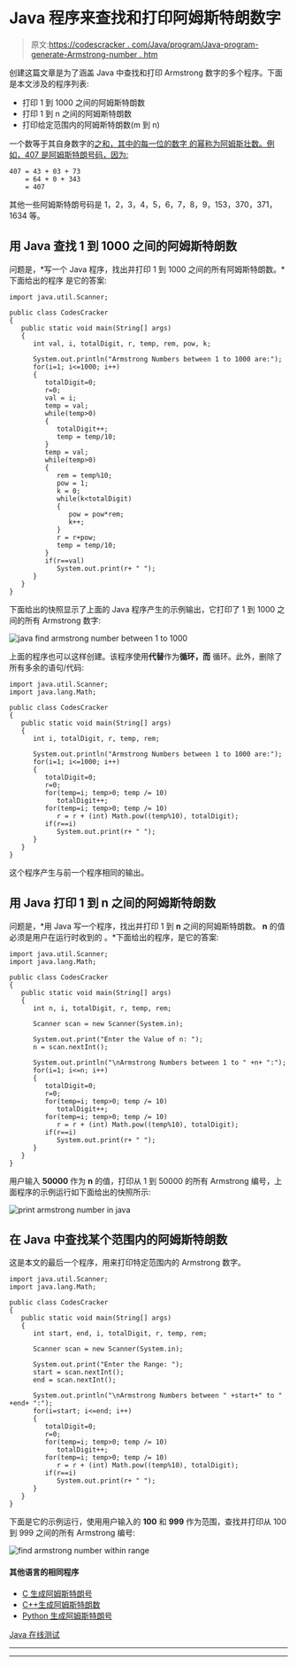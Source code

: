 # Java 程序来查找和打印阿姆斯特朗数字

> 原文:[https://codescracker . com/Java/program/Java-program-generate-Armstrong-number . htm](https://codescracker.com/java/program/java-program-generate-armstrong-number.htm)

创建这篇文章是为了涵盖 Java 中查找和打印 Armstrong 数字的多个程序。下面是本文涉及的程序列表:

*   打印 1 到 1000 之间的阿姆斯特朗数
*   打印 1 到 n 之间的阿姆斯特朗数
*   打印给定范围内的阿姆斯特朗数(m 到 n)

一个数等于其自身数字的<u>之和，其中<u>的每一位的数字</u> 的幂称为阿姆斯壮数。例如，407 是阿姆斯特朗号码，因为:</u>

```
407 = 43 + 03 + 73
    = 64 + 0 + 343
    = 407
```

其他一些阿姆斯特朗号码是 1，2，3，4，5，6，7，8，9，153，370，371，1634 等。

## 用 Java 查找 1 到 1000 之间的阿姆斯特朗数

问题是，*写一个 Java 程序，找出并打印 1 到 1000 之间的所有阿姆斯特朗数。*下面给出的程序 是它的答案:

```
import java.util.Scanner;

public class CodesCracker
{
   public static void main(String[] args)
   {
      int val, i, totalDigit, r, temp, rem, pow, k;

      System.out.println("Armstrong Numbers between 1 to 1000 are:");
      for(i=1; i<=1000; i++)
      {
         totalDigit=0;
         r=0;
         val = i;
         temp = val;
         while(temp>0)
         {
            totalDigit++;
            temp = temp/10;
         }
         temp = val;
         while(temp>0)
         {
            rem = temp%10;
            pow = 1;
            k = 0;
            while(k<totalDigit)
            {
               pow = pow*rem;
               k++;
            }
            r = r+pow;
            temp = temp/10;
         }
         if(r==val)
            System.out.print(r+ " ");
      }
   }
}
```

下面给出的快照显示了上面的 Java 程序产生的示例输出，它打印了 1 到 1000 之间的所有 Armstrong 数字:

![java find armstrong number between 1 to 1000](../Images/0b8db6483210fc5b915da79e59456c86.png)

上面的程序也可以这样创建。该程序使用**代替**作为**循环，而** 循环。此外，删除了所有多余的语句/代码:

```
import java.util.Scanner;
import java.lang.Math;

public class CodesCracker
{
   public static void main(String[] args)
   {
      int i, totalDigit, r, temp, rem;

      System.out.println("Armstrong Numbers between 1 to 1000 are:");
      for(i=1; i<=1000; i++)
      {
         totalDigit=0;
         r=0;
         for(temp=i; temp>0; temp /= 10)
            totalDigit++;
         for(temp=i; temp>0; temp /= 10)
            r = r + (int) Math.pow((temp%10), totalDigit);
         if(r==i)
            System.out.print(r+ " ");
      }
   }
}
```

这个程序产生与前一个程序相同的输出。

## 用 Java 打印 1 到 n 之间的阿姆斯特朗数

问题是，*用 Java 写一个程序，找出并打印 1 到 **n** 之间的阿姆斯特朗数。 **n** 的值必须是用户在运行时收到的 。*下面给出的程序，是它的答案:

```
import java.util.Scanner;
import java.lang.Math;

public class CodesCracker
{
   public static void main(String[] args)
   {
      int n, i, totalDigit, r, temp, rem;

      Scanner scan = new Scanner(System.in);

      System.out.print("Enter the Value of n: ");
      n = scan.nextInt();

      System.out.println("\nArmstrong Numbers between 1 to " +n+ ":");
      for(i=1; i<=n; i++)
      {
         totalDigit=0;
         r=0;
         for(temp=i; temp>0; temp /= 10)
            totalDigit++;
         for(temp=i; temp>0; temp /= 10)
            r = r + (int) Math.pow((temp%10), totalDigit);
         if(r==i)
            System.out.print(r+ " ");
      }
   }
}
```

用户输入 **50000** 作为 **n** 的值，打印从 1 到 50000 的所有 Armstrong 编号，上面程序的示例运行如下面给出的快照所示:

![print armstrong number in java](../Images/f6217dc1595a83076b86d8d9bb55bf83.png)

## 在 Java 中查找某个范围内的阿姆斯特朗数

这是本文的最后一个程序，用来打印特定范围内的 Armstrong 数字。

```
import java.util.Scanner;
import java.lang.Math;

public class CodesCracker
{
   public static void main(String[] args)
   {
      int start, end, i, totalDigit, r, temp, rem;

      Scanner scan = new Scanner(System.in);

      System.out.print("Enter the Range: ");
      start = scan.nextInt();
      end = scan.nextInt();

      System.out.println("\nArmstrong Numbers between " +start+" to " +end+ ":");
      for(i=start; i<=end; i++)
      {
         totalDigit=0;
         r=0;
         for(temp=i; temp>0; temp /= 10)
            totalDigit++;
         for(temp=i; temp>0; temp /= 10)
            r = r + (int) Math.pow((temp%10), totalDigit);
         if(r==i)
            System.out.print(r+ " ");
      }
   }
}
```

下面是它的示例运行，使用用户输入的 **100** 和 **999** 作为范围，查找并打印从 100 到 999 之间的所有 Armstrong 编号:

![find armstrong number within range](../Images/948eb4c59157516af263ebbb7ee2eb11.png)

#### 其他语言的相同程序

*   [C 生成阿姆斯特朗号](/c/program/c-program-generate-armstrong-number.htm)
*   [C++生成阿姆斯特朗数](/cpp/program/cpp-program-generate-armstrong-number.htm)
*   [Python 生成阿姆斯特朗号](/python/program/python-program-generate-armstrong-numbers.htm)

[Java 在线测试](/exam/showtest.php?subid=1)

* * *

* * *